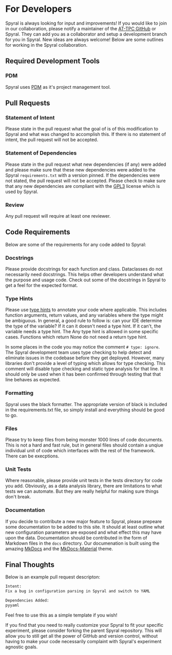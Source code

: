 # For Developers

Spyral is always looking for input and improvements! If you would like to join in our collaboration, please notify a maintainer of the [AT-TPC GitHub](https://github.com/attpc/) or Spyral. They can add you as a collaborator and setup a development branch for you in Spyral. New ideas are always welcome! Below are some outlines for working in the Spyral collaboration.

## Required Development Tools

### PDM

Spyral uses [PDM](https://pdm-project.org/en/latest/) as it's project management tool.

## Pull Requests

### Statement of Intent

Please state in the pull request what the goal of is of this modification to Spyral and what was changed to accomplish this. If there is no statement of intent, the pull request will not be accepted.

### Statement of Dependencies

Please state in the pull request what new dependencies (if any) were added and please make sure that these new dependencies were added to the Spyral `requirements.txt` with a version pinned. If the dependencies were not stated, the pull request will not be accepted. Please check to make sure that any new dependencies are compliant with the [GPL3](https://www.gnu.org/licenses/gpl-3.0.en.html) license which is used by Spyral.

### Review

Any pull request will require at least one reviewer.

## Code Requirements

Below are some of the requirements for any code added to Spyral:

### Docstrings

Please provide docstrings for each function and class. Dataclasses do not necessarily need docstrings. This helps other developers understand what the purpose and usage code. Check out some of the docstrings in Spyral to get a feel for the expected format.

### Type Hints

Please use [type hints](https://docs.python.org/3/library/typing.html) to annotate your code where applicable. This includes function arguments, return values, and any variables where the type might be ambiguous. In general, a good rule to follow is: can your IDE determine the type of the variable? If it can it doesn't need a type hint. If it can't, the variable needs a type hint. The Any type hint is allowed in some specific cases. Functions which return None do not need a return type hint.

In some places in the code you may notice the comment `# type: ignore`. The Spyral development team uses type checking to help detect and eliminate issues in the codebase before they get deployed. However, many libraries don't provide a level of typing which allows for type checking. This comment will disable type checking and static type analysis for that line. It should only be used when it has been confirmed through testing that that line behaves as expected.

### Formatting

Spyral uses the black formatter. The appropriate version of black is included in the requirements.txt file, so simply install and everything should be good to go.

### Files

Please try to keep files from being monster 1000 lines of code documents. This is not a hard and fast rule, but in general files should contain a unqiue individual unit of code which interfaces with the rest of the framework. There can be execptions.

### Unit Tests

Where reasonable, please provide unit tests in the tests directory for code you add. Obviously, as a data analysis library, there are limitations to what tests we can automate. But they are really helpful for making sure things don't break.

### Documentation

If you decide to contribute a new major feature to Spyral, please prepeare some documentation to be added to this site. It should at least outline what new configuration parameters are exposed and what effect this may have upon the data. Documentation should be contributed in the form of Markdown files in the `docs` directory. Our documenation is built using the amazing [MkDocs](https://www.mkdocs.org/) and the [MkDocs-Material](https://squidfunk.github.io/mkdocs-material/) theme.

## Final Thoughts

Below is an example pull request descripton:

```txt
Intent:
Fix a bug in configuration parsing in Spyral and switch to YAML

Dependencies Added:
pyyaml
```

Feel free to use this as a simple template if you wish!

If you find that you need to really customize your Spyral to fit your specific experiment, please consider forking the parent Spyral repository. This will allow you to still get all the power of GitHub and version control, without having to make your code necessarily complaint with Spyral's experiment agnostic goals.
